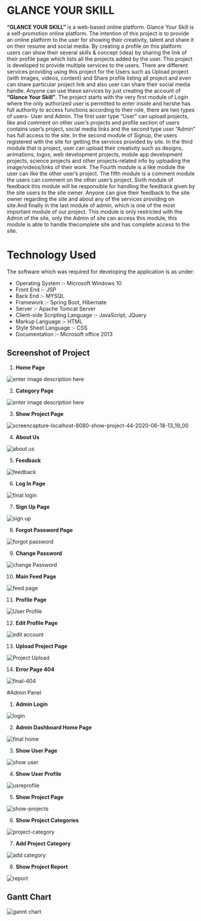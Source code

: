 # GLANCE YOUR SKILL

**“GLANCE YOUR SKILL”** is a web-based online platform. Glance Your Skill
is a self-promotion online platform. The intention of this project is to provide an online platform to the user for showing their creativity, talent and share it on their resume and social media. By creating a profile on this platform users can show their several skills & concept (idea) by sharing the link of their profile page which lists all the projects added by the user. This project is developed to provide multiple services to the users. There are different services providing using this project for the Users such as Upload project (with Images, videos, content) and Share profile listing all project and even can share particular project link and also user can share their social media handle. Anyone can use these services by just creating the account of **“Glance Your Skill”**. The project starts with the very first module of Login where the only authorized user is permitted to enter inside and he/she has full authority to access functions according to their role, there are two types of users- User and Admin. The first user type “User” can upload projects, like and comment on other user’s projects and profile section of users contains user’s project, social media links and the second type user “Admin” has full access to the site. In the second module of Signup, the users registered with the site for getting the services provided by site. In the third module that is project, user can upload their creativity such as designs, animations, logos, web development projects, mobile app development projects, science projects and other projects-related info by uploading the image/videos/links of their work. The Fourth module is a like module the user can like the other user’s project. The fifth module is a comment module the users can comment on the other user’s project. Sixth module of feedback this module will be responsible for handling the feedback given  by the site users to the site owner. Anyone can give their feedback to the site owner regarding the site and about any of the services providing on site.And finally in the last module of admin, which is one of the most important module of our project. This module is only restricted with the Admin of the site, only the Admin of site can access this module, this module is able to handle thecomplete site and has complete access to the site.

# Technology Used
The software which was required for developing the application is as under: 

 - Operating System :- Microsoft Windows 10
 - Front End :- JSP
 - Back End :- MYSQL
 - Framework :- Spring Boot, Hibernate
 - Server :- Apache Tomcat Server
 - Client-side Scripting Language :- JavaScript, JQuery
 - Markup Language :- HTML
 - Style Sheet Language :- CSS
 - Documentation :- Microsoft office 2013

## Screenshot of Project

 1. **Home Page** 
 
 ![enter image description here](https://user-images.githubusercontent.com/47188858/109420965-51bc9e00-79fb-11eb-924d-458a0528a00e.png)
 
 
 2. **Category Page** 
 
 ![enter image description here](https://user-images.githubusercontent.com/47188858/109421024-8d576800-79fb-11eb-9bda-461be4e4ebde.png)
 
 3.  **Show Project Page**
 
![screencapture-localhost-8080-show-project-44-2020-06-18-13_19_00](https://user-images.githubusercontent.com/47188858/109421153-2d14f600-79fc-11eb-84ad-b1d532c794ab.png)


 4.  **About Us**
 
![about us](https://user-images.githubusercontent.com/47188858/109421295-b4fb0000-79fc-11eb-8217-5f68ad8f0126.png)

 5.  **Feedback**
 
 ![feedback](https://user-images.githubusercontent.com/47188858/109421362-f7bcd800-79fc-11eb-8617-31d7bf517dc1.png)

 6.  **Log In Page**
 
 ![final login ](https://user-images.githubusercontent.com/47188858/109421390-20dd6880-79fd-11eb-8ce1-c8fe29d6eaae.png)

 7.  **Sign Up Page**
 
![sign up](https://user-images.githubusercontent.com/47188858/109421448-5c783280-79fd-11eb-8346-38be8f843e8b.png)

 8.  **Forgot Password Page**
 
![forgot password](https://user-images.githubusercontent.com/47188858/109421477-7c0f5b00-79fd-11eb-9967-21558e4172c0.png)

 9. **Change Password**
 
![change Password](https://user-images.githubusercontent.com/47188858/109421552-dad4d480-79fd-11eb-9e17-bf153955f4e1.png)

10. **Main Feed Page**

![feed page](https://user-images.githubusercontent.com/47188858/109421607-15d70800-79fe-11eb-8462-da07cb9dc615.png)

11. **Profile Page**

![User Profile](https://user-images.githubusercontent.com/47188858/109421691-5b93d080-79fe-11eb-9e63-64c54d02230c.png)

12. **Edit Profile Page**

![edit account](https://user-images.githubusercontent.com/47188858/109421751-a31a5c80-79fe-11eb-9e23-ebe86fca89ee.png)

13. **Upload Project Page**

![Project Upload](https://user-images.githubusercontent.com/47188858/109421783-c7763900-79fe-11eb-8ddb-33b48747c2a8.png)

14. **Error Page 404**

![final-404](https://user-images.githubusercontent.com/47188858/109421831-fa203180-79fe-11eb-8bbd-719c1e3a18af.png)



#Admin Panel

1. **Admin Login**

![login](https://user-images.githubusercontent.com/47188858/109422336-23da5800-7a01-11eb-85f7-092035c4a4d5.png)

2. **Admin Dashboard Home Page**

![final home](https://user-images.githubusercontent.com/47188858/109422354-305eb080-7a01-11eb-911b-2b3cb8d45935.png)

3. **Show User Page**

![show user](https://user-images.githubusercontent.com/47188858/109422362-3785be80-7a01-11eb-9125-007eedbdcd50.png)

4. **Show User Profile**

![usreprofile](https://user-images.githubusercontent.com/47188858/109422365-3a80af00-7a01-11eb-867a-2699ea2decc1.png)

5. **Show Project Page**

![show-projects](https://user-images.githubusercontent.com/47188858/109422537-f641de80-7a01-11eb-9f76-498c4ccf7ba6.png)

6. **Show Project Categories**

![project-category](https://user-images.githubusercontent.com/47188858/109422558-15d90700-7a02-11eb-9af6-01392817b292.png)

7. **Add Project Category**

![add category](https://user-images.githubusercontent.com/47188858/109422584-2ee1b800-7a02-11eb-9af9-cdacebe0bf3a.png)

8. **Show Project Report**

![report](https://user-images.githubusercontent.com/47188858/109422628-5c2e6600-7a02-11eb-8b22-f7895baaf194.png)



## Gantt Chart
![gannt chart](https://user-images.githubusercontent.com/47188858/109422699-ac0d2d00-7a02-11eb-8d6f-0d69e58ac9d9.png)

